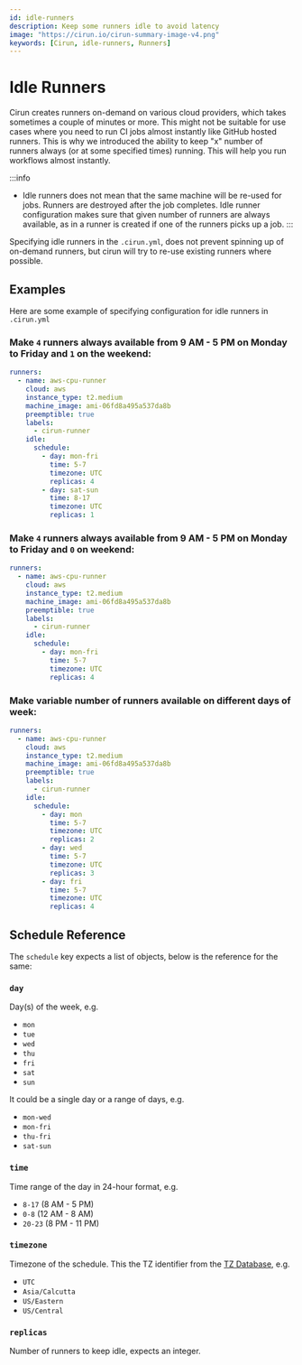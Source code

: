 ```yaml
---
id: idle-runners
description: Keep some runners idle to avoid latency
image: "https://cirun.io/cirun-summary-image-v4.png"
keywords: [Cirun, idle-runners, Runners]
---
```


# Idle Runners

Cirun creates runners on-demand on various cloud providers, which takes sometimes a
couple of minutes or more. This might not be suitable for use cases where you need
to run CI jobs almost instantly like GitHub hosted runners. This is why we introduced
the ability to keep "x" number of runners always (or at some specified times) running.
This will help you run workflows almost instantly.

:::info
- Idle runners does not mean that the same machine will be re-used for jobs.
Runners are destroyed after the job completes. Idle runner configuration
makes sure that given number of runners are always available, as in a runner
is created if one of the runners picks up a job.
:::

Specifying idle runners in the `.cirun.yml`, does not prevent spinning up of on-demand runners, but
cirun will try to re-use existing runners where possible.

## Examples

Here are some example of specifying configuration for idle runners in `.cirun.yml`

### Make `4` runners always available from 9 AM - 5 PM on Monday to Friday and `1` on the weekend:

```yaml
runners:
  - name: aws-cpu-runner
    cloud: aws
    instance_type: t2.medium
    machine_image: ami-06fd8a495a537da8b
    preemptible: true
    labels:
      - cirun-runner
    idle:
      schedule:
        - day: mon-fri
          time: 5-7
          timezone: UTC
          replicas: 4
        - day: sat-sun
          time: 8-17
          timezone: UTC
          replicas: 1
```


### Make `4` runners always available from 9 AM - 5 PM on Monday to Friday and `0` on weekend:

```yaml
runners:
  - name: aws-cpu-runner
    cloud: aws
    instance_type: t2.medium
    machine_image: ami-06fd8a495a537da8b
    preemptible: true
    labels:
      - cirun-runner
    idle:
      schedule:
        - day: mon-fri
          time: 5-7
          timezone: UTC
          replicas: 4
```

### Make variable number of runners available on different days of week:

```yaml
runners:
  - name: aws-cpu-runner
    cloud: aws
    instance_type: t2.medium
    machine_image: ami-06fd8a495a537da8b
    preemptible: true
    labels:
      - cirun-runner
    idle:
      schedule:
        - day: mon
          time: 5-7
          timezone: UTC
          replicas: 2
        - day: wed
          time: 5-7
          timezone: UTC
          replicas: 3
        - day: fri
          time: 5-7
          timezone: UTC
          replicas: 4
```

## Schedule Reference

The `schedule` key expects a list of objects, below is the reference for the same:

### `day`

Day(s) of the week, e.g.

- `mon`
- `tue`
- `wed`
- `thu`
- `fri`
- `sat`
- `sun`

It could be a single day or a range of days, e.g.

- `mon-wed`
- `mon-fri`
- `thu-fri`
- `sat-sun`

### `time`

Time range of the day in 24-hour format, e.g.

- `8-17` (8 AM - 5 PM)
- `0-8` (12 AM - 8 AM)
- `20-23` (8 PM - 11 PM)


### `timezone`

Timezone of the schedule. This the TZ identifier from the [TZ Database](https://en.wikipedia.org/wiki/List_of_tz_database_time_zones), e.g.

- `UTC`
- `Asia/Calcutta`
- `US/Eastern`
- `US/Central`

### `replicas`

Number of runners to keep idle, expects an integer.
